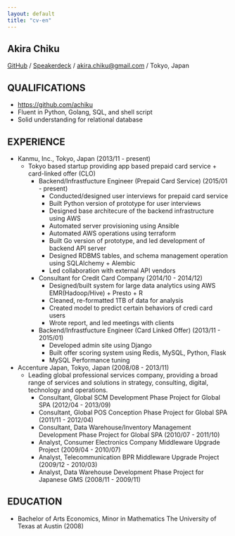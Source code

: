 ```yaml
---
layout: default
title: "cv-en"
---
```


## Akira Chiku 
[GitHub](https://github.com/achiku) / [Speakerdeck](https://speakerdeck.com/achiku) / akira.chiku@gmail.com / Tokyo, Japan



## QUALIFICATIONS

- https://github.com/achiku
- Fluent in Python, Golang, SQL, and shell script
- Solid understanding for relational database


## EXPERIENCE

- Kanmu, Inc., Tokyo, Japan (2013/11 - present)
    * Tokyo based startup providing app based prepaid card service + card-linked offer (CLO)
        * Backend/Infrastfucture Engineer (Prepaid Card Service) (2015/01 - present)
            * Conducted/designed user interviews for prepaid card service
            * Built Python version of prototype for user interviews
            * Designed base architecure of the backend infrastructure using AWS
            * Automated server provisioning using Ansible
            * Automated AWS operations using terraform
            * Built Go version of prototype, and led development of backend API server
            * Designed RDBMS tables, and schema management operation using SQLAlchemy + Alembic
            * Led collaboration with external API vendors
        * Consultant for Credit Card Company (2014/10 - 2014/12)
            * Designed/built system for large data analytics using AWS EMR(Hadoop/Hive) + Presto + R
            * Cleaned, re-formatted 1TB of data for analysis
            * Created model to predict certain behaviors of credi card users
            * Wrote report, and led meetings with clients
        * Backend/Infrastfucture Engineer (Card Linked Offer) (2013/11 - 2015/01)
            * Developed admin site using Django
            * Built offer scoring system using Redis, MySQL, Python, Flask
            * MySQL Performance tuning
- Accenture Japan, Tokyo, Japan (2008/08 - 2013/11)
    * Leading global professional services company, providing a broad range of services and solutions in strategy, consulting, digital, technology and operations.
        * Consultant, Global SCM Development Phase Project for Global SPA (2012/04 - 2013/09)
        * Consultant, Global POS Conception Phase Project for Global SPA (2011/11 - 2012/04)
        * Consultant, Data Warehouse/Inventory Management Development Phase Project for Global SPA (2010/07 - 2011/10)
        * Analyst, Consumer Electronics Company Middleware Upgrade Project (2009/04 - 2010/07)
        * Analyst, Telecommunication BPR Middleware Upgrade Project (2009/12 - 2010/03)
        * Analyst, Data Warehouse Development Phase Project for Japanese GMS (2008/11 - 2009/11)


## EDUCATION

- Bachelor of Arts Economics, Minor in Mathematics The University of Texas at Austin (2008)

